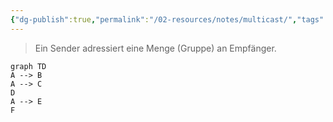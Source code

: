 ```yaml
---
{"dg-publish":true,"permalink":"/02-resources/notes/multicast/","tags":["netzwerk"],"noteIcon":"","updated":"2024-07-04T11:38:16.000+02:00"}
---
```


> Ein Sender adressiert eine Menge (Gruppe)
> an Empfänger.

```mermaid
graph TD
A --> B
A --> C
D
A --> E
F
```
